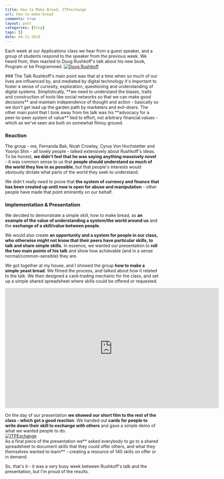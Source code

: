 ```yaml
---
title: How to Make Bread, ITPexchange
url: how-to-make-bread
comments: true
layout: post
categories: [blog]
tags: []
date: 04-11-2010
---
```

<p class="intro">Each week at our Applications class we hear from a guest speaker, and a group of students respond to the speaker from the previous week. We heard from, then reacted to Doug Rushkoff's talk about his new book, Program or be Programmed. 
<a href="http://www.flickr.com/photos/paulmmay/5147195814/" title="Doug Rushkoff by paulmmay, on Flickr"><img src="http://farm5.static.flickr.com/4027/5147195814_e5c6fbb09c_z.jpg" class="photo" alt="Doug Rushkoff" /></a></p>
### The Talk
Rushkoff's main point was that at a time when so much of our lives are influenced by, and mediated by digital technology it's important to foster a sense of curiosity, exploration, questioning and understanding of digital systems. Simplistically, **we need to understand the biases, traits and construction of tools like social networks so that we can make good decisions** and maintain independence of thought and action - basically so we don't get lead up the garden path by marketers and evil-doers. The other main point that I took away from his talk was his **advocacy for a peer-to-peer system of value** tied to effort, not arbitrary financial values - which as we've seen are built on somewhat flimsy ground.

### Reaction
The group - me, Fernanda Bak, Noah Crowley, Cyrus Von Hochstetter and Yoonjo Shin - all lovely people - talked extensively about Rushkoff's ideas. To be honest, **we didn't feel that he was saying anything massively novel** - it was common sense to us that **people should understand as much of the world they live in as possible**, but that people's interests would obviously dictate what parts of the world they seek to understand.

We didn't really need to prove that **the system of currency and finance that has been created up until now is open for abuse and manipulation** - other people have made that point eminently on our behalf.

### Implementation &amp; Presentation

We decided to demonstrate a simple skill, how to make bread, as **an example of the value of understanding a system/the world around us** and the **exchange of a skill/value between people**. 

We would also create **an opportunity and a system for people in our class, who otherwise might not know that their peers have particular skills, to talk and share simple skills.** In essence, we wanted our presentation to **roll the two main points of his talk** and show how achievable (and in a sense normal/common-sensible) they are.

We got together at my house, and I showed the group **how to make a simple yeast bread**. We filmed the process, and talked about how it related to the talk. We then designed a card-trading mechanic for the class, and set up a simple shared spreadsheet where skills could be offered or requested.

<iframe src="http://player.vimeo.com/video/16469414?byline=0&amp;portrait=0&amp;color=f0e563" width="699" height="393" frameborder="0"> </iframe>

On the day of our presentation **we showed our short film to the rest of the class - which got a good reaction**. We handed out **cards for people to write down their skill to exchange with others** and gave a simple demo of what we wanted people to do. <br />
<a href="http://www.flickr.com/photos/paulmmay/5146487039/" title="ITPExchange by paulmmay, on Flickr"><img src="http://farm2.static.flickr.com/1374/5146487039_c8af5b555a_z.jpg" class="photo" alt="ITPExchange" /></a><br />
As a final piece of the presentation we** asked everybody to go to a shared spreadsheet to document skills that they could offer others, and what they themselves wanted to learn** - creating a resource of 140 skills on offer or in demand. 

So, that's it - it was a very busy week between Rushkoff's talk and the presentation, but I'm proud of the results. 

